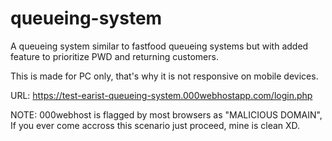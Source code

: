 # queueing-system
A queueing system similar to fastfood queueing systems but with added feature to prioritize PWD and returning customers.

This is made for PC only, that's why it is not responsive on mobile devices.

URL:
https://test-earist-queueing-system.000webhostapp.com/login.php

NOTE: 000webhost is flagged by most browsers as "MALICIOUS DOMAIN", If you ever come accross this scenario just proceed, mine is clean XD.
